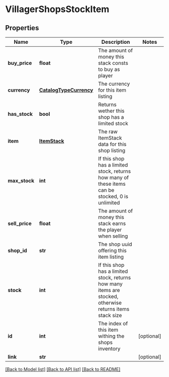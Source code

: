 # VillagerShopsStockItem

## Properties
Name | Type | Description | Notes
------------ | ------------- | ------------- | -------------
**buy_price** | **float** | The amount of money this stack consts to buy as player | 
**currency** | [**CatalogTypeCurrency**](CatalogTypeCurrency.md) | The currency for this item listing | 
**has_stock** | **bool** | Returns wether this shop has a limited stock | 
**item** | [**ItemStack**](ItemStack.md) | The raw ItemStack data for this shop listing | 
**max_stock** | **int** | If this shop has a limited stock, returns how many of these items can be stocked, 0 is unlimited | 
**sell_price** | **float** | The amount of money this stack earns the player when selling | 
**shop_id** | **str** | The shop uuid offering this item listing | 
**stock** | **int** | If this shop has a limited stock, returns how many items are stocked, otherwise returns items stack size | 
**id** | **int** | The index of this item withing the shops inventory | [optional] 
**link** | **str** |  | [optional] 

[[Back to Model list]](../README.md#documentation-for-models) [[Back to API list]](../README.md#documentation-for-api-endpoints) [[Back to README]](../README.md)


